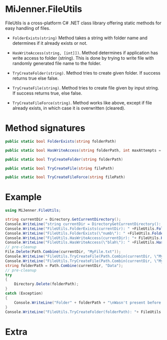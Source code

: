 # MiJenner.FileUtils

FileUtils is a cross-platform C# .NET class library offering static methods for easy handling of files. 

* ```FolderExists(string)``` Method takes a string with folder name and determines if it already exists or not.

* ```HasWriteAccess(string, [int]])```. Method determines if application has write access to folder (string). This is done by trying to write file with randomly generated file name to the folder. 

* ```TryCreateFolder(string)```. Method tries to create given folder. If success returns true else false.

* ```TryCreateFile(string)```. Method tries to create file given by input string. If success returns true, else false.
* ```TryCreateFileForce(string)```. Method works like above, except if file already exists, in which case it is overwritten (cleared).

# Method signatures
```cs
public static bool FolderExists(string folderPath)

public static bool HasWriteAccess(string folderPath, int maxAttempts = 3)

public static bool TryCreateFolder(string folderPath)

public static bool TryCreateFile(string filePath)

public static bool TryCreateFileForce(string filePath)
```

# Example 
```cs
using MiJenner.FileUtils;

string currentDir = Directory.GetCurrentDirectory();
Console.WriteLine("string currentDir = DirectoryGetCurrentDirectory(): " + currentDir);
Console.WriteLine("FileUtils.FolderExists(currentDir): " +FileUtils.FolderExists(currentDir));
Console.WriteLine("FileUtils.FolderExists(\"numb\"): " +FileUtils.FolderExists("blahh"));
Console.WriteLine("FileUtils.HasWriteAccess(currentDir): "+ FileUtils.HasWriteAccess(currentDir));
Console.WriteLine("FileUtils.HasWriteAccess(\"blah\"): " +FileUtils.HasWriteAccess("blahh"));
// pre-cleanup 
File.Delete(Path.Combine(currentDir, "MyFile.txt"));
Console.WriteLine("FileUtils.TryCreateFile(Path.Combin(currentDir, \"MyFile.txt\")): " + FileUtils.TryCreateFil(Path.Combine(currentDir, "MyFile.txt")));
Console.WriteLine("FileUtils.TryCreateFile(Path.Combin(currentDir, \"MyFile-exists.txt\")): " + FileUtilsTryCreateFile(Path.Combine(currentDir, "MyFile-existstxt")));
string folderPath = Path.Combine(currentDir, "Data");
// pre-cleanup 
try
{
    Directory.Delete(folderPath);
}
catch (Exception)
{
    Console.WriteLine("Folder" + folderPath + "\nWasn't present before trying to create it!");
}
Console.WriteLine("FileUtils.TryCreateFolder(folderPath): "+ FileUtils.TryCreateFolder(folderPath));
```

# Extra

